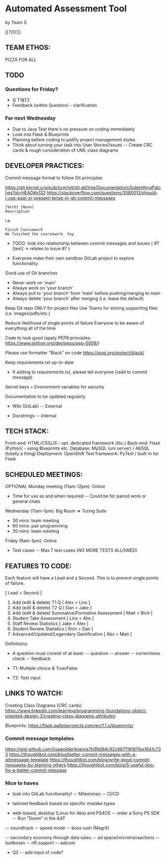 # Automated Assessment Tool
by Team S

[[_TOC_]]

## TEAM ETHOS:
PIZZA FOR ALL

## TODO
### Questions for Friday?
- Q T1&T2
- Feedback (within Question) - clarification

### For next Wednesday
- Due to Java Test there's no pressure on coding immediately
- Look into Flask & Blueprints
- Planning before coding to justify project management styles
- Think about turning your task into User Stories/Issues
-- Create CRC cards & rough consideration of UML class diagrams

## DEVELOPER PRACTICES:
Commit message format to follow Git principles:

https://git.kernel.org/pub/scm/git/git.git/tree/Documentation/SubmittingPatches?id=HEAD#n133
https://stackoverflow.com/questions/3580013/should-i-use-past-or-present-tense-in-git-commit-messages

```git
[Verb] [Noun]
Description
```

i.e.
```git
Finish Coursework
We finished the coursework. Yay.
```

- TODO: look into relationship between commit messages and issues
( #7 [text] -> relates to issue #7 )

- Everyone make their own sandbox GitLab project to explore functionality.

Good use of Git branches
- Never work on 'main'
- Always work on 'your branch'
- Always pull to 'your branch' from 'main' before pushing/merging to main
- Always delete 'your branch' after merging (i.e. leave the default)

Keep Git repo ONLY for project files
Use Teams for storing supporting files (i.e. images/pdfs/etc.)

Reduce likelihood of single points of failure
Everyone to be aware of everything all of the time

Code to look good (apply PEP8 principles: https://www.python.org/dev/peps/pep-0008/)

Please use formatter "Black" on code
https://pypi.org/project/black/

Keep requirements.txt up-to-date
- If adding to requirements.txt, please tell everyone (/add to commit message)

Secret keys = Environment variables for security

Documentation to be updated regularly.
- Wiki (GitLab)
-- External

- Docstrings
-- Internal

## TECH STACK:

Front-end: HTML/CSS/JS - opt. dedicated framework (tbc.)
Back-end: Flask (Python) - using Blueprints etc.
Database: MySQL (uni server) / AbSQL (totally a thing)
Deployment: OpenShift
Test framework: PyTest / built-in for Flask

## SCHEDULED MEETINGS:

OPTIONAL Monday meeting (11am-12pm): Online
- Time for use as and when required 
-- Could be for paired work or general chats

Wednesday (11am-1pm): Big Room => Turing Suite
- 30 mins: team meeting
- 60 mins: pair programming
- 30 mins: team meeting

Friday (9am-1pm): Online
- Test cases
-- Max 7 test cases (NO MORE TESTS ALLOWED)

## FEATURES TO CODE:

Each feature will have a Lead and a Second.
This is to prevent single points of failure.

[ Lead > Second ]

1. Add (edit & delete) T1 Q [ Alex > Lins ]
2. Add (edit & delete) T2 Q [ Dan > Jake ]
3. Add (edit & delete) Summative/Formative Assessment [ Matt > Rich ]
4. Student Take Assessment [ Lins > Abs ]
5. Staff Review Statistics [ Jake > Alex ]
6. Student Review Statistics [ Rich > Dan ]
7. Advanced/Updated/Legendary Gamification [ Abs > Matt ]

Definitions:

- A question must consist of at least:
-- question
-- answer
-- correctness check
-- feedback

- T1: Multiple choice & True/False
- T2: Text input

## LINKS TO WATCH:
Creating Class Diagrams (CRC cards)
https://www.linkedin.com/learning/programming-foundations-object-oriented-design-3/creating-class-diagrams-attributes

Blueprints:
https://flask.palletsprojects.com/en/1.1.x/blueprints/

### Commit message templates

https://gist.github.com/lisawolderiksen/a7b99d94c92c6671181611be1641c733
https://thoughtbot.com/blog/better-commit-messages-with-a-gitmessage-template
https://thoughtbot.com/blog/write-good-commit-messages-by-blaming-others
https://thoughtbot.com/blog/5-useful-tips-for-a-better-commit-message

### Nice to haves

- look into GitLab functionality!
-- Milestones
-- CI/CD

- tailored feedback based on specific mistake types

- web-based, desktop (Linux for Abs) and PS4OS
-- order a Sony PS SDK
-- Run "Doom" in the AAT

-- soundtrack
-- speed mode 
-- boss rush (Magrit)

-- secondary economy through data sales
-- ad space/microtransactions
-- lootboxes
-- nft support
-- aatcoin

- Q2
-- add input of code?





